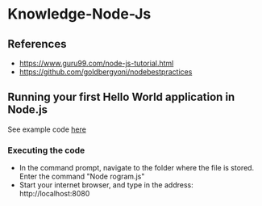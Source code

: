 # Knowledge-Node-Js

## References
- https://www.guru99.com/node-js-tutorial.html
- https://github.com/goldbergyoni/nodebestpractices

## Running your first Hello World application in Node.js

See example code [here](001-HelloWorld/Program.js)

### Executing the code

- In the command prompt, navigate to the folder where the file is stored. Enter the command "Node rogram.js"
- Start your internet browser, and type in the address: http://localhost:8080
